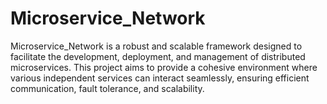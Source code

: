 # Microservice_Network
Microservice_Network is a robust and scalable framework designed to facilitate the development, deployment, and management of distributed microservices. This project aims to provide a cohesive environment where various independent services can interact seamlessly, ensuring efficient communication, fault tolerance, and scalability.
